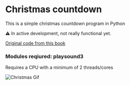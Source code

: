 # Christmas countdown
This is a simple christmas countdown program in Python

⚠️ In active development, not really functional yet.

[Original code from this book](https://www.dk.com/us/book/9781465461889-coding-projects-in-python/)

### Modules reqiured: playsound3
Requires a CPU with a minimum of 2 threads/cores

![Christmas Gif](https://media1.tenor.com/m/5e9NBaxeo34AAAAd/merry-xmas-merry-christmas.gif)